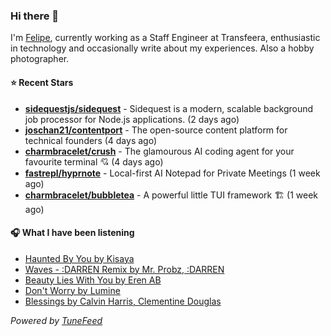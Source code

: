 ### Hi there 👋

I'm [Felipe](https://felipevm.com), currently working as a Staff Engineer at Transfeera, enthusiastic in technology and occasionally write about my experiences. Also a hobby photographer.

#### ⭐ Recent Stars
- **[sidequestjs/sidequest](https://github.com/sidequestjs/sidequest)** - Sidequest is a modern, scalable background job processor for Node.js applications. (2 days ago)
- **[joschan21/contentport](https://github.com/joschan21/contentport)** - The open-source content platform for technical founders (4 days ago)
- **[charmbracelet/crush](https://github.com/charmbracelet/crush)** - The glamourous AI coding agent for your favourite terminal 💘 (4 days ago)
- **[fastrepl/hyprnote](https://github.com/fastrepl/hyprnote)** - Local-first AI Notepad for Private Meetings (1 week ago)
- **[charmbracelet/bubbletea](https://github.com/charmbracelet/bubbletea)** - A powerful little TUI framework 🏗 (1 week ago)

#### 🎧 What I have been listening
- [Haunted By You by Kisaya](https://open.spotify.com/track/0oeoFnzBtWeWhkzISedXTS)
- [Waves - :DARREN Remix by Mr. Probz, :DARREN](https://open.spotify.com/track/3o4evb4nIjAthxMify0LrF)
- [Beauty Lies With You by Eren AB](https://open.spotify.com/track/3VO9r9r4n1aimi2AZ9V4om)
- [Don&#39;t Worry by Lumine](https://open.spotify.com/track/5YGSoLBgQC6Mt58qFJvGwU)
- [Blessings by Calvin Harris, Clementine Douglas](https://open.spotify.com/track/78nx0HDJIFD5xDq2L5420Z)

_Powered by [TuneFeed](https://tunefeed.app?ref=github.com)_
